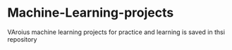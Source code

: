 # Machine-Learning-projects
VAroius machine learning projects for practice and learning is saved in thsi repository
